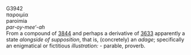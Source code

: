 G3942  
παροιμία  
paroimia  
*par-oy-mee‘-ah*  
From a compound of [3844](g3844) and perhaps a derivative of
[3633](g3633) apparently a state *alongside* *of* *supposition*, that
is, (concretely) an *adage*; specifically an enigmatical or fictitious
*illustration:* - parable, proverb.  
